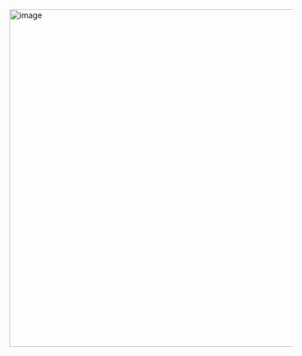 <img width="1343" height="601" alt="image" src="https://github.com/user-attachments/assets/56421998-642a-491f-84c0-f37a6f701867" />
